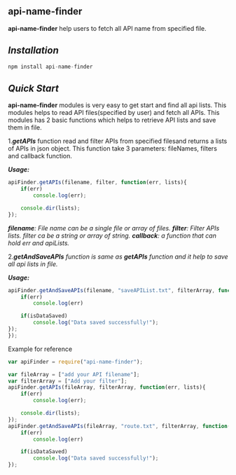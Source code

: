 **api-name-finder**
---

**api-name-finder** help users to fetch all API name from specified file. 

_Installation_
---
```javascript
npm install api-name-finder
```

_Quick Start_
---

**api-name-finder** modules is very easy to get start and find all api lists. This modules helps to read API files(specified by user) and fetch all APIs. This modules has 2 basic functions which helps to retrieve API lists and save them in file.

1.***getAPIs*** function read and filter APIs from specified filesand returns a lists of APIs in json object. This function take 3 parameters: fileNames, filters and callback function.

***Usage:***
```javascript
apiFinder.getAPIs(filename, filter, function(err, lists){
    if(err)
        console.log(err);

    console.dir(lists);
});
```

***filename**: File name can be a single file or array of files.*
***filter**: Filter APIs lists. filter ca be a string or array of string.*
***callback**: a function that can hold err and apiLists.*
		
2.***getAndSaveAPIs** function is same as ***getAPIs*** function and it help to save all api lists in file.*
 
***Usage:***
```javascript
apiFinder.getAndSaveAPIs(filename, "saveAPIList.txt", filterArray, function(err, isDataSaved){
    if(err)
        console.log(err)

    if(isDataSaved)
        console.log("Data saved successfully!");
});
});
```

Example for reference 
```javascript
var apiFinder = require("api-name-finder");

var fileArray = ["add your API filename"];
var filterArray = ["Add your filter"];
apiFinder.getAPIs(fileArray, filterArray, function(err, lists){
    if(err)
        console.log(err);

    console.dir(lists);
});
apiFinder.getAndSaveAPIs(fileArray, "route.txt", filterArray, function(err, isDataSaved){
    if(err)
        console.log(err)

    if(isDataSaved)
        console.log("Data saved successfully!");
});
```
